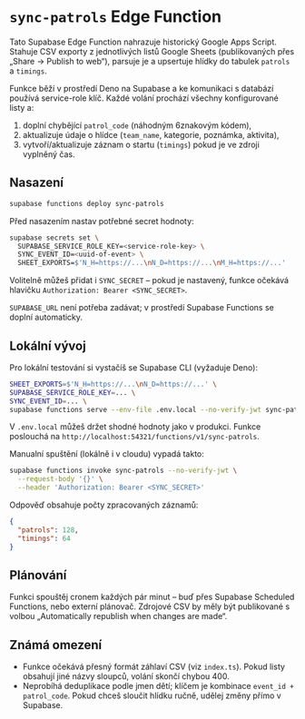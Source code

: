 # `sync-patrols` Edge Function

Tato Supabase Edge Function nahrazuje historický Google Apps Script. Stahuje CSV exporty z jednotlivých listů Google Sheets (publikovaných přes „Share → Publish to web“), parsuje je a upsertuje hlídky do tabulek `patrols` a `timings`.

Funkce běží v prostředí Deno na Supabase a ke komunikaci s databází používá service-role klíč. Každé volání prochází všechny konfigurované listy a:

1. doplní chybějící `patrol_code` (náhodným 6znakovým kódem),
2. aktualizuje údaje o hlídce (`team_name`, kategorie, poznámka, aktivita),
3. vytvoří/aktualizuje záznam o startu (`timings`) pokud je ve zdroji vyplněný čas.

## Nasazení

```bash
supabase functions deploy sync-patrols
```

Před nasazením nastav potřebné secret hodnoty:

```bash
supabase secrets set \
  SUPABASE_SERVICE_ROLE_KEY=<service-role-key> \
  SYNC_EVENT_ID=<uuid-of-event> \
  SHEET_EXPORTS=$'N_H=https://...\nN_D=https://...\nM_H=https://...'
```

Volitelně můžeš přidat i `SYNC_SECRET` – pokud je nastavený, funkce očekává hlavičku `Authorization: Bearer <SYNC_SECRET>`.

`SUPABASE_URL` není potřeba zadávat; v prostředí Supabase Functions se doplní automaticky.

## Lokální vývoj

Pro lokální testování si vystačíš se Supabase CLI (vyžaduje Deno):

```bash
SHEET_EXPORTS=$'N_H=https://...\nN_D=https://...' \
SUPABASE_SERVICE_ROLE_KEY=... \
SYNC_EVENT_ID=... \
supabase functions serve --env-file .env.local --no-verify-jwt sync-patrols
```

V `.env.local` můžeš držet shodné hodnoty jako v produkci. Funkce poslouchá na `http://localhost:54321/functions/v1/sync-patrols`.

Manualní spuštění (lokálně i v cloudu) vypadá takto:

```bash
supabase functions invoke sync-patrols --no-verify-jwt \
  --request-body '{}' \
  --header 'Authorization: Bearer <SYNC_SECRET>'
```

Odpověď obsahuje počty zpracovaných záznamů:

```json
{
  "patrols": 128,
  "timings": 64
}
```

## Plánování

Funkci spouštěj cronem každých pár minut – buď přes Supabase Scheduled Functions, nebo externí plánovač. Zdrojové CSV by měly být publikované s volbou „Automatically republish when changes are made“.

## Známá omezení

- Funkce očekává přesný formát záhlaví CSV (viz `index.ts`). Pokud listy obsahují jiné názvy sloupců, volání skončí chybou 400.
- Neprobíhá deduplikace podle jmen dětí; klíčem je kombinace `event_id + patrol_code`. Pokud chceš sloučit hlídku ručně, udělej změny přímo v Supabase.
